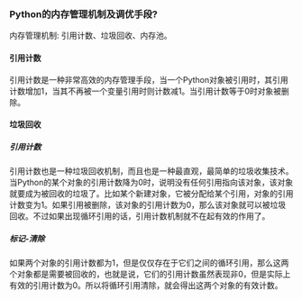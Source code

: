 ### Python的内存管理机制及调优手段?

内存管理机制: 引用计数、垃圾回收、内存池。

#### 引用计数

引用计数是一种非常高效的内存管理手段，当一个Python对象被引用时，其引用计数增加1，当其不再被一个变量引用时则计数减1。当引用计数等于0时对象被删除。

#### 垃圾回收

##### 引用计数

引用计数也是一种垃圾回收机制，而且也是一种最直观，最简单的垃圾收集技术。当Python的某个对象的引用计数降为0时，说明没有任何引用指向该对象，该对象就要成为被回收的垃圾了。比如某个新建对象，它被分配给某个引用，对象的引用计数变为1。如果引用被删除，该对象的引用计数为0，那么该对象就可以被垃圾回收。不过如果出现循环引用的话，引用计数机制就不在起有效的作用了。

##### 标记-清除

如果两个对象的引用计数都为1，但是仅仅存在于它们之间的循环引用，那么这两个对象都是需要被回收的，也就是说，它们的引用计数虽然表现非0，但是实际上有效的引用计数为0。所以将循环引用清除，就会得出这两个对象的有效计数。
